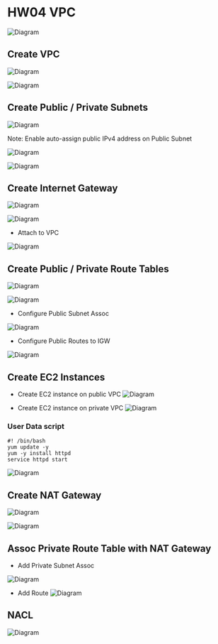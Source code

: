 # HW04 VPC


![Diagram](img/img_1.png?raw=true "Diagram")


## Create VPC

![Diagram](img/img_2.png?raw=true "Diagram")

![Diagram](img/img_3.png?raw=true "Diagram")


## Create Public / Private Subnets

![Diagram](img/img_4.png?raw=true "Diagram")

Note: Enable auto-assign public IPv4 address on Public Subnet

![Diagram](img/img_5.png?raw=true "Diagram")

![Diagram](img/img_6.png?raw=true "Diagram")


## Create Internet Gateway

![Diagram](img/img_7.png?raw=true "Diagram")

![Diagram](img/img_8.png?raw=true "Diagram")

- Attach to VPC

![Diagram](img/img_9.png?raw=true "Diagram")


## Create Public / Private Route Tables

![Diagram](img/img_10.png?raw=true "Diagram")

![Diagram](img/img_11.png?raw=true "Diagram")

- Configure Public Subnet Assoc

![Diagram](img/img_12.png?raw=true "Diagram")

- Configure Public Routes to IGW

![Diagram](img/img_13.png?raw=true "Diagram")


## Create EC2 Instances
- Create EC2 instance on public VPC
![Diagram](img/img_14.png?raw=true "Diagram")


- Create EC2 instance on private VPC
![Diagram](img/img_15.png?raw=true "Diagram")


### User Data script
```
#! /bin/bash
yum update -y
yum -y install httpd
service httpd start
```

![Diagram](img/img_16.png?raw=true "Diagram")


## Create NAT Gateway

![Diagram](img/img_17.png?raw=true "Diagram")

![Diagram](img/img_18.png?raw=true "Diagram")


## Assoc Private Route Table with NAT Gateway

- Add Private Subnet Assoc

![Diagram](img/img_19.png?raw=true "Diagram")


- Add Route
![Diagram](img/img_20.png?raw=true "Diagram")


## NACL

![Diagram](img/img_21.png?raw=true "Diagram")

